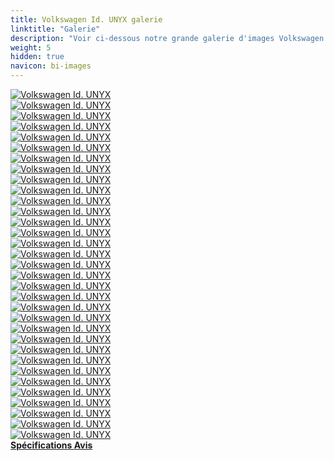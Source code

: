 ```yaml
---
title: Volkswagen Id. UNYX galerie
linktitle: "Galerie"
description: "Voir ci-dessous notre grande galerie d'images Volkswagen Id. UNYX. Cliquez sur les images pour les versions haute résolution."
weight: 5
hidden: true
navicon: bi-images
---
```

<!-- markdownlint-disable MD033 -->
<div class="row" id ="my-gallery">
	<div class="pswp-grid-item col-6 col-md-4">
		<a href="https://media.evkx.net/multimedia/models/volkswagen/id._unyx/id._unyx/headlights_1.jpg"
data-pswp-src="https://media.evkx.net/multimedia/models/volkswagen/id._unyx/id._unyx/headlights_1.jpg"
data-pswp-width="3000"
data-pswp-height="1687" 
target="_blank">
			<img src="https://media.evkx.net/multimedia/models/volkswagen/id._unyx/id._unyx/headlights_1_xst.jpg" alt="Volkswagen Id. UNYX" class="img-fluid " />
		</a>
	</div>
	<div class="pswp-grid-item col-6 col-md-4">
		<a href="https://media.evkx.net/multimedia/models/volkswagen/id._unyx/id._unyx/headlights_2.jpg"
data-pswp-src="https://media.evkx.net/multimedia/models/volkswagen/id._unyx/id._unyx/headlights_2.jpg"
data-pswp-width="3000"
data-pswp-height="1854" 
target="_blank">
			<img src="https://media.evkx.net/multimedia/models/volkswagen/id._unyx/id._unyx/headlights_2_xst.jpg" alt="Volkswagen Id. UNYX" class="img-fluid " />
		</a>
	</div>
	<div class="pswp-grid-item col-6 col-md-4">
		<a href="https://media.evkx.net/multimedia/models/volkswagen/id._unyx/id._unyx/interior_1.jpg"
data-pswp-src="https://media.evkx.net/multimedia/models/volkswagen/id._unyx/id._unyx/interior_1.jpg"
data-pswp-width="3000"
data-pswp-height="1671" 
target="_blank">
			<img src="https://media.evkx.net/multimedia/models/volkswagen/id._unyx/id._unyx/interior_1_xst.jpg" alt="Volkswagen Id. UNYX" class="img-fluid " />
		</a>
	</div>
	<div class="pswp-grid-item col-6 col-md-4">
		<a href="https://media.evkx.net/multimedia/models/volkswagen/id._unyx/id._unyx/interior_2.jpg"
data-pswp-src="https://media.evkx.net/multimedia/models/volkswagen/id._unyx/id._unyx/interior_2.jpg"
data-pswp-width="3000"
data-pswp-height="1738" 
target="_blank">
			<img src="https://media.evkx.net/multimedia/models/volkswagen/id._unyx/id._unyx/interior_2_xst.jpg" alt="Volkswagen Id. UNYX" class="img-fluid " />
		</a>
	</div>
	<div class="pswp-grid-item col-6 col-md-4">
		<a href="https://media.evkx.net/multimedia/models/volkswagen/id._unyx/id._unyx/interior_3.jpg"
data-pswp-src="https://media.evkx.net/multimedia/models/volkswagen/id._unyx/id._unyx/interior_3.jpg"
data-pswp-width="3000"
data-pswp-height="1965" 
target="_blank">
			<img src="https://media.evkx.net/multimedia/models/volkswagen/id._unyx/id._unyx/interior_3_xst.jpg" alt="Volkswagen Id. UNYX" class="img-fluid " />
		</a>
	</div>
	<div class="pswp-grid-item col-6 col-md-4">
		<a href="https://media.evkx.net/multimedia/models/volkswagen/id._unyx/id._unyx/interior_4.jpg"
data-pswp-src="https://media.evkx.net/multimedia/models/volkswagen/id._unyx/id._unyx/interior_4.jpg"
data-pswp-width="3000"
data-pswp-height="1910" 
target="_blank">
			<img src="https://media.evkx.net/multimedia/models/volkswagen/id._unyx/id._unyx/interior_4_xst.jpg" alt="Volkswagen Id. UNYX" class="img-fluid " />
		</a>
	</div>
	<div class="pswp-grid-item col-6 col-md-4">
		<a href="https://media.evkx.net/multimedia/models/volkswagen/id._unyx/id._unyx/interior_5.jpg"
data-pswp-src="https://media.evkx.net/multimedia/models/volkswagen/id._unyx/id._unyx/interior_5.jpg"
data-pswp-width="3000"
data-pswp-height="1687" 
target="_blank">
			<img src="https://media.evkx.net/multimedia/models/volkswagen/id._unyx/id._unyx/interior_5_xst.jpg" alt="Volkswagen Id. UNYX" class="img-fluid " />
		</a>
	</div>
	<div class="pswp-grid-item col-6 col-md-4">
		<a href="https://media.evkx.net/multimedia/models/volkswagen/id._unyx/id._unyx/interior_6.jpg"
data-pswp-src="https://media.evkx.net/multimedia/models/volkswagen/id._unyx/id._unyx/interior_6.jpg"
data-pswp-width="3000"
data-pswp-height="2000" 
target="_blank">
			<img src="https://media.evkx.net/multimedia/models/volkswagen/id._unyx/id._unyx/interior_6_xst.jpg" alt="Volkswagen Id. UNYX" class="img-fluid " />
		</a>
	</div>
	<div class="pswp-grid-item col-6 col-md-4">
		<a href="https://media.evkx.net/multimedia/models/volkswagen/id._unyx/id._unyx/main_1.jpg"
data-pswp-src="https://media.evkx.net/multimedia/models/volkswagen/id._unyx/id._unyx/main_1.jpg"
data-pswp-width="3000"
data-pswp-height="1687" 
target="_blank">
			<img src="https://media.evkx.net/multimedia/models/volkswagen/id._unyx/id._unyx/main_1_xst.jpg" alt="Volkswagen Id. UNYX" class="img-fluid " />
		</a>
	</div>
	<div class="pswp-grid-item col-6 col-md-4">
		<a href="https://media.evkx.net/multimedia/models/volkswagen/id._unyx/id._unyx/rearlights_1.jpg"
data-pswp-src="https://media.evkx.net/multimedia/models/volkswagen/id._unyx/id._unyx/rearlights_1.jpg"
data-pswp-width="3000"
data-pswp-height="1951" 
target="_blank">
			<img src="https://media.evkx.net/multimedia/models/volkswagen/id._unyx/id._unyx/rearlights_1_xst.jpg" alt="Volkswagen Id. UNYX" class="img-fluid " />
		</a>
	</div>
	<div class="pswp-grid-item col-6 col-md-4">
		<a href="https://media.evkx.net/multimedia/models/volkswagen/id._unyx/id._unyx/roof_1.jpg"
data-pswp-src="https://media.evkx.net/multimedia/models/volkswagen/id._unyx/id._unyx/roof_1.jpg"
data-pswp-width="3000"
data-pswp-height="2000" 
target="_blank">
			<img src="https://media.evkx.net/multimedia/models/volkswagen/id._unyx/id._unyx/roof_1_xst.jpg" alt="Volkswagen Id. UNYX" class="img-fluid " />
		</a>
	</div>
	<div class="pswp-grid-item col-6 col-md-4">
		<a href="https://media.evkx.net/multimedia/models/volkswagen/id._unyx/id._unyx/roof_2.jpg"
data-pswp-src="https://media.evkx.net/multimedia/models/volkswagen/id._unyx/id._unyx/roof_2.jpg"
data-pswp-width="3000"
data-pswp-height="1493" 
target="_blank">
			<img src="https://media.evkx.net/multimedia/models/volkswagen/id._unyx/id._unyx/roof_2_xst.jpg" alt="Volkswagen Id. UNYX" class="img-fluid " />
		</a>
	</div>
	<div class="pswp-grid-item col-6 col-md-4">
		<a href="https://media.evkx.net/multimedia/models/volkswagen/id._unyx/id._unyx/screens_1.jpg"
data-pswp-src="https://media.evkx.net/multimedia/models/volkswagen/id._unyx/id._unyx/screens_1.jpg"
data-pswp-width="3000"
data-pswp-height="2023" 
target="_blank">
			<img src="https://media.evkx.net/multimedia/models/volkswagen/id._unyx/id._unyx/screens_1_xst.jpg" alt="Volkswagen Id. UNYX" class="img-fluid " />
		</a>
	</div>
	<div class="pswp-grid-item col-6 col-md-4">
		<a href="https://media.evkx.net/multimedia/models/volkswagen/id._unyx/id._unyx/screens_2.jpg"
data-pswp-src="https://media.evkx.net/multimedia/models/volkswagen/id._unyx/id._unyx/screens_2.jpg"
data-pswp-width="3000"
data-pswp-height="1687" 
target="_blank">
			<img src="https://media.evkx.net/multimedia/models/volkswagen/id._unyx/id._unyx/screens_2_xst.jpg" alt="Volkswagen Id. UNYX" class="img-fluid " />
		</a>
	</div>
	<div class="pswp-grid-item col-6 col-md-4">
		<a href="https://media.evkx.net/multimedia/models/volkswagen/id._unyx/id._unyx/screens_3.jpg"
data-pswp-src="https://media.evkx.net/multimedia/models/volkswagen/id._unyx/id._unyx/screens_3.jpg"
data-pswp-width="3000"
data-pswp-height="1836" 
target="_blank">
			<img src="https://media.evkx.net/multimedia/models/volkswagen/id._unyx/id._unyx/screens_3_xst.jpg" alt="Volkswagen Id. UNYX" class="img-fluid " />
		</a>
	</div>
	<div class="pswp-grid-item col-6 col-md-4">
		<a href="https://media.evkx.net/multimedia/models/volkswagen/id._unyx/id._unyx/screens_4.jpg"
data-pswp-src="https://media.evkx.net/multimedia/models/volkswagen/id._unyx/id._unyx/screens_4.jpg"
data-pswp-width="3000"
data-pswp-height="1803" 
target="_blank">
			<img src="https://media.evkx.net/multimedia/models/volkswagen/id._unyx/id._unyx/screens_4_xst.jpg" alt="Volkswagen Id. UNYX" class="img-fluid " />
		</a>
	</div>
	<div class="pswp-grid-item col-6 col-md-4">
		<a href="https://media.evkx.net/multimedia/models/volkswagen/id._unyx/id._unyx/secondroseats_1.jpg"
data-pswp-src="https://media.evkx.net/multimedia/models/volkswagen/id._unyx/id._unyx/secondroseats_1.jpg"
data-pswp-width="3000"
data-pswp-height="1941" 
target="_blank">
			<img src="https://media.evkx.net/multimedia/models/volkswagen/id._unyx/id._unyx/secondroseats_1_xst.jpg" alt="Volkswagen Id. UNYX" class="img-fluid " />
		</a>
	</div>
	<div class="pswp-grid-item col-6 col-md-4">
		<a href="https://media.evkx.net/multimedia/models/volkswagen/id._unyx/id._unyx/secondroseats_2.jpg"
data-pswp-src="https://media.evkx.net/multimedia/models/volkswagen/id._unyx/id._unyx/secondroseats_2.jpg"
data-pswp-width="3000"
data-pswp-height="1941" 
target="_blank">
			<img src="https://media.evkx.net/multimedia/models/volkswagen/id._unyx/id._unyx/secondroseats_2_xst.jpg" alt="Volkswagen Id. UNYX" class="img-fluid " />
		</a>
	</div>
	<div class="pswp-grid-item col-6 col-md-4">
		<a href="https://media.evkx.net/multimedia/models/volkswagen/id._unyx/id._unyx/speakers_1.jpg"
data-pswp-src="https://media.evkx.net/multimedia/models/volkswagen/id._unyx/id._unyx/speakers_1.jpg"
data-pswp-width="3000"
data-pswp-height="2000" 
target="_blank">
			<img src="https://media.evkx.net/multimedia/models/volkswagen/id._unyx/id._unyx/speakers_1_xst.jpg" alt="Volkswagen Id. UNYX" class="img-fluid " />
		</a>
	</div>
	<div class="pswp-grid-item col-6 col-md-4">
		<a href="https://media.evkx.net/multimedia/models/volkswagen/id._unyx/id._unyx/trunk_1.jpg"
data-pswp-src="https://media.evkx.net/multimedia/models/volkswagen/id._unyx/id._unyx/trunk_1.jpg"
data-pswp-width="3000"
data-pswp-height="2193" 
target="_blank">
			<img src="https://media.evkx.net/multimedia/models/volkswagen/id._unyx/id._unyx/trunk_1_xst.jpg" alt="Volkswagen Id. UNYX" class="img-fluid " />
		</a>
	</div>
	<div class="pswp-grid-item col-6 col-md-4">
		<a href="https://media.evkx.net/multimedia/models/volkswagen/id._unyx/details_1.jpg"
data-pswp-src="https://media.evkx.net/multimedia/models/volkswagen/id._unyx/details_1.jpg"
data-pswp-width="3000"
data-pswp-height="1687" 
target="_blank">
			<img src="https://media.evkx.net/multimedia/models/volkswagen/id._unyx/details_1_xst.jpg" alt="Volkswagen Id. UNYX" class="img-fluid " />
		</a>
	</div>
	<div class="pswp-grid-item col-6 col-md-4">
		<a href="https://media.evkx.net/multimedia/models/volkswagen/id._unyx/details_2.jpg"
data-pswp-src="https://media.evkx.net/multimedia/models/volkswagen/id._unyx/details_2.jpg"
data-pswp-width="3000"
data-pswp-height="1898" 
target="_blank">
			<img src="https://media.evkx.net/multimedia/models/volkswagen/id._unyx/details_2_xst.jpg" alt="Volkswagen Id. UNYX" class="img-fluid " />
		</a>
	</div>
	<div class="pswp-grid-item col-6 col-md-4">
		<a href="https://media.evkx.net/multimedia/models/volkswagen/id._unyx/details_3.jpg"
data-pswp-src="https://media.evkx.net/multimedia/models/volkswagen/id._unyx/details_3.jpg"
data-pswp-width="3000"
data-pswp-height="1801" 
target="_blank">
			<img src="https://media.evkx.net/multimedia/models/volkswagen/id._unyx/details_3_xst.jpg" alt="Volkswagen Id. UNYX" class="img-fluid " />
		</a>
	</div>
	<div class="pswp-grid-item col-6 col-md-4">
		<a href="https://media.evkx.net/multimedia/models/volkswagen/id._unyx/exterior_1.jpg"
data-pswp-src="https://media.evkx.net/multimedia/models/volkswagen/id._unyx/exterior_1.jpg"
data-pswp-width="3000"
data-pswp-height="1683" 
target="_blank">
			<img src="https://media.evkx.net/multimedia/models/volkswagen/id._unyx/exterior_1_xst.jpg" alt="Volkswagen Id. UNYX" class="img-fluid " />
		</a>
	</div>
	<div class="pswp-grid-item col-6 col-md-4">
		<a href="https://media.evkx.net/multimedia/models/volkswagen/id._unyx/exterior_2.jpg"
data-pswp-src="https://media.evkx.net/multimedia/models/volkswagen/id._unyx/exterior_2.jpg"
data-pswp-width="3000"
data-pswp-height="1687" 
target="_blank">
			<img src="https://media.evkx.net/multimedia/models/volkswagen/id._unyx/exterior_2_xst.jpg" alt="Volkswagen Id. UNYX" class="img-fluid " />
		</a>
	</div>
	<div class="pswp-grid-item col-6 col-md-4">
		<a href="https://media.evkx.net/multimedia/models/volkswagen/id._unyx/exterior_3.jpg"
data-pswp-src="https://media.evkx.net/multimedia/models/volkswagen/id._unyx/exterior_3.jpg"
data-pswp-width="3000"
data-pswp-height="1687" 
target="_blank">
			<img src="https://media.evkx.net/multimedia/models/volkswagen/id._unyx/exterior_3_xst.jpg" alt="Volkswagen Id. UNYX" class="img-fluid " />
		</a>
	</div>
	<div class="pswp-grid-item col-6 col-md-4">
		<a href="https://media.evkx.net/multimedia/models/volkswagen/id._unyx/exterior_4.jpg"
data-pswp-src="https://media.evkx.net/multimedia/models/volkswagen/id._unyx/exterior_4.jpg"
data-pswp-width="3000"
data-pswp-height="1687" 
target="_blank">
			<img src="https://media.evkx.net/multimedia/models/volkswagen/id._unyx/exterior_4_xst.jpg" alt="Volkswagen Id. UNYX" class="img-fluid " />
		</a>
	</div>
	<div class="pswp-grid-item col-6 col-md-4">
		<a href="https://media.evkx.net/multimedia/models/volkswagen/id._unyx/exterior_5.jpg"
data-pswp-src="https://media.evkx.net/multimedia/models/volkswagen/id._unyx/exterior_5.jpg"
data-pswp-width="3000"
data-pswp-height="1684" 
target="_blank">
			<img src="https://media.evkx.net/multimedia/models/volkswagen/id._unyx/exterior_5_xst.jpg" alt="Volkswagen Id. UNYX" class="img-fluid " />
		</a>
	</div>
	<div class="pswp-grid-item col-6 col-md-4">
		<a href="https://media.evkx.net/multimedia/models/volkswagen/id._unyx/exterior_6.jpg"
data-pswp-src="https://media.evkx.net/multimedia/models/volkswagen/id._unyx/exterior_6.jpg"
data-pswp-width="3000"
data-pswp-height="1690" 
target="_blank">
			<img src="https://media.evkx.net/multimedia/models/volkswagen/id._unyx/exterior_6_xst.jpg" alt="Volkswagen Id. UNYX" class="img-fluid " />
		</a>
	</div>
	<div class="pswp-grid-item col-6 col-md-4">
		<a href="https://media.evkx.net/multimedia/models/volkswagen/id._unyx/exterior_7.jpg"
data-pswp-src="https://media.evkx.net/multimedia/models/volkswagen/id._unyx/exterior_7.jpg"
data-pswp-width="3000"
data-pswp-height="1687" 
target="_blank">
			<img src="https://media.evkx.net/multimedia/models/volkswagen/id._unyx/exterior_7_xst.jpg" alt="Volkswagen Id. UNYX" class="img-fluid " />
		</a>
	</div>
	<div class="pswp-grid-item col-6 col-md-4">
		<a href="https://media.evkx.net/multimedia/models/volkswagen/id._unyx/exterior_8.jpg"
data-pswp-src="https://media.evkx.net/multimedia/models/volkswagen/id._unyx/exterior_8.jpg"
data-pswp-width="3000"
data-pswp-height="1687" 
target="_blank">
			<img src="https://media.evkx.net/multimedia/models/volkswagen/id._unyx/exterior_8_xst.jpg" alt="Volkswagen Id. UNYX" class="img-fluid " />
		</a>
	</div>
	<div class="pswp-grid-item col-6 col-md-4">
		<a href="https://media.evkx.net/multimedia/models/volkswagen/id._unyx/frontseats_1.jpg"
data-pswp-src="https://media.evkx.net/multimedia/models/volkswagen/id._unyx/frontseats_1.jpg"
data-pswp-width="3000"
data-pswp-height="1792" 
target="_blank">
			<img src="https://media.evkx.net/multimedia/models/volkswagen/id._unyx/frontseats_1_xst.jpg" alt="Volkswagen Id. UNYX" class="img-fluid " />
		</a>
	</div>
	<div class="pswp-grid-item col-6 col-md-4">
		<a href="https://media.evkx.net/multimedia/models/volkswagen/id._unyx/frontseats_2.jpg"
data-pswp-src="https://media.evkx.net/multimedia/models/volkswagen/id._unyx/frontseats_2.jpg"
data-pswp-width="3000"
data-pswp-height="2268" 
target="_blank">
			<img src="https://media.evkx.net/multimedia/models/volkswagen/id._unyx/frontseats_2_xst.jpg" alt="Volkswagen Id. UNYX" class="img-fluid " />
		</a>
	</div>
</div>
<script type="module">
  import PhotoSwipeLightbox from '/js/photoswipe-lightbox.esm.js';
    const lightbox = new PhotoSwipeLightbox({
       gallery: '#my-gallery',
        children: 'a',
        pswpModule: () => import('/js/photoswipe.esm.js')
    });
lightbox.init();
</script>
<div class="mt-3 mb-3">
<a href="../specifications/" class="text-decoration-none text-black">
<strong><i class="bi-arrow-left"></i> Spécifications </strong>
</a>
<a href="../reviews/" class="text-decoration-none text-black float-end">
<strong>Avis <i class="bi-arrow-right"></i></strong>
</a>
</div>
